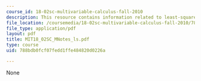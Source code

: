 ```yaml
---
course_id: 18-02sc-multivariable-calculus-fall-2010
description: This resource contains information related to least-squares interpolation.
file_location: /coursemedia/18-02sc-multivariable-calculus-fall-2010/788bdb0fcf07fedd1ffe484820d0226a_MIT18_02SC_MNotes_ls.pdf
file_type: application/pdf
layout: pdf
title: MIT18_02SC_MNotes_ls.pdf
type: course
uid: 788bdb0fcf07fedd1ffe484820d0226a

---
```

None